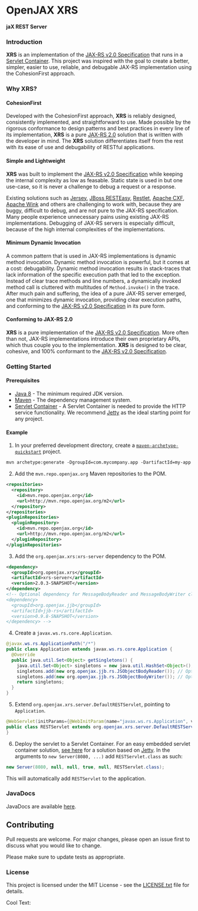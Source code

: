 # OpenJAX XRS

**jaX REST Server**

### Introduction

**XRS** is an implementation of the [JAX-RS v2.0 Specification][jax-rs-spec] that runs in a [Servlet Container][web-container]. This project was inspired with the goal to create a better, simpler, easier to use, reliable, and debugable JAX-RS implementation using the CohesionFirst approach.

### Why **XRS**?

#### CohesionFirst

Developed with the CohesionFirst approach, **XRS** is reliably designed, consistently implemented, and straightforward to use. Made possible by the rigorous conformance to design patterns and best practices in every line of its implementation, **XRS** is a pure [JAX-RS 2.0][jax-rs-spec] solution that is written with the developer in mind. The **XRS** solution differentiates itself from the rest with its ease of use and debugability of RESTful applications.

#### Simple and Lightweight

**XRS** was built to implement the [JAX-RS v2.0 Specification][jax-rs-spec] while keeping the internal complexity as low as feasable. Static state is used in but one use-case, so it is never a challenge to debug a request or a response.

Existing solutions such as [Jersey][jersey], [JBoss RESTEasy][RESTeasy], [Restlet][restlet], [Apache CXF][apache-cxf], [Apache Wink][apache-wink] and others are challenging to work with, because they are buggy, difficult to debug, and are not pure to the JAX-RS specification. Many people experience unnecessary pains using existing JAX-RS implementations. Debugging of JAX-RS servers is especially difficult, because of the high internal complexities of the implementations.

#### Minimum Dynamic Invocation

A common pattern that is used in JAX-RS implementations is dynamic method invocation. Dynamic method invocation is powerful, but it comes at a cost: debugability. Dynamic method invocation results in stack-traces that lack information of the specific execution path that led to the exception. Instead of clear trace methods and line numbers, a dynamically invoked method call is cluttered with multitudes of `Method.invoke()` in the trace. After much pain and suffering, the idea of a pure JAX-RS server emerged, one that minimizes dynamic invocation, providing clear execution paths, and conforming to the [JAX-RS v2.0 Specification][jax-rs-spec] in its pure form.

#### Conforming to JAX-RS 2.0

**XRS** is a pure implementation of the [JAX-RS v2.0 Specification][jax-rs-spec]. More often than not, JAX-RS implementations introduce their own proprietary APIs, which thus couple you to the implementation. **XRS** is designed to be clear, cohesive, and 100% conformant to the [JAX-RS v2.0 Specification][jax-rs-spec].

### Getting Started

#### Prerequisites

* [Java 8][jdk8-download] - The minimum required JDK version.
* [Maven][maven] - The dependency management system.
* [Servlet Container][web-container] - A Servlet Container is needed to provide the HTTP service functionality. We recommend [Jetty][jetty] as the ideal starting point for any project.

#### Example

1. In your preferred development directory, create a [`maven-archetype-quickstart`][maven-archetype-quickstart] project.

  ```tcsh
  mvn archetype:generate -DgroupId=com.mycompany.app -DartifactId=my-app -DarchetypeArtifactId=maven-archetype-quickstart -DinteractiveMode=false
  ```

2. Add the `mvn.repo.openjax.org` Maven repositories to the POM.

  ```xml
  <repositories>
    <repository>
      <id>mvn.repo.openjax.org</id>
      <url>http://mvn.repo.openjax.org/m2</url>
    </repository>
  </repositories>
  <pluginRepositories>
    <pluginRepository>
      <id>mvn.repo.openjax.org</id>
      <url>http://mvn.repo.openjax.org/m2</url>
    </pluginRepository>
  </pluginRepositories>
  ```

3. Add the `org.openjax.xrs:xrs-server` dependency to the POM.

  ```xml
  <dependency>
    <groupId>org.openjax.xrs</groupId>
    <artifactId>xrs-server</artifactId>
    <version>2.0.3-SNAPSHOT</version>
  </dependency>
  <!-- Optional dependency for MessageBodyReader and MessageBodyWriter classes of jJB module
  <dependency> 
    <groupId>org.openjax.jjb</groupId>
    <artifactId>jjb-rs</artifactId>
    <version>0.9.8-SNAPSHOT</version>
  </dependency> -->
  ```
  
4. Create a `javax.ws.rs.core.Application`.

  ```java
  @javax.ws.rs.ApplicationPath("/*")
  public class Application extends javax.ws.rs.core.Application {
    @Override
    public java.util.Set<Object> getSingletons() {
      java.util.Set<Object> singletons = new java.util.HashSet<Object>();
      singletons.add(new org.openjax.jjb.rs.JSObjectBodyReader()); // Optional MessageBodyReader to parse JSON messages to Java beans.
      singletons.add(new org.openjax.jjb.rs.JSObjectBodyWriter()); // Optional MessageBodyWriter to marshal Java beans to JSON messages.
      return singletons;
    }
  }
  ```

5. Extend `org.openjax.xrs.server.DefaultRESTServlet`, pointing to `Application`.

  ```java
  @WebServlet(initParams={@WebInitParam(name="javax.ws.rs.Application", value="Application")})
  public class RESTServlet extends org.openjax.xrs.server.DefaultRESTServlet {
  }
  ```

6. Deploy the servlet to a Servlet Container. For an easy embedded servlet container solution, [see here][jetty] for a solution based on [Jetty][jetty]. In the arguments to `new Server(8080, ...)` add `RESTServlet.class` as such:

  ```java
  new Server(8080, null, null, true, null, RESTServlet.class);
  ```

  This will automatically add `RESTServlet` to the application.

### JavaDocs

JavaDocs are available [here](https://xrs.openjax.org/javadocs/).

## Contributing

Pull requests are welcome. For major changes, please open an issue first to discuss what you would like to change.

Please make sure to update tests as appropriate.

### License

This project is licensed under the MIT License - see the [LICENSE.txt](LICENSE.txt) file for details.

<a href="http://cooltext.com" target="_top"><img src="https://cooltext.com/images/ct_pixel.gif" width="80" height="15" alt="Cool Text: Logo and Graphics Generator" border="0" /></a>

[apache-cxf]: http://cxf.apache.org/
[apache-wink]: https://wink.apache.org/
[jetty]: /../../../../easyjax/jetty
[jax-rs-spec]: http://download.oracle.com/otn-pub/jcp/jaxrs-2_0_rev_A-mrel-eval-spec/jsr339-jaxrs-2.0-final-spec.pdf
[jdk8-download]: http://www.oracle.com/technetwork/java/javase/downloads/jdk8-downloads-2133151.html
[jersey]: https://jersey.java.net/
[jetty]: http://www.eclipse.org/jetty/
[maven-archetype-quickstart]: http://maven.apache.org/archetypes/maven-archetype-quickstart/
[maven]: https://maven.apache.org/
[RESTeasy]: http://resteasy.jboss.org/
[restlet]: https://restlet.com/
[web-container]: https://en.wikipedia.org/wiki/Web_container